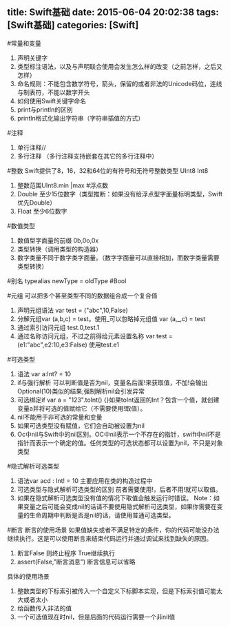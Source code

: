 title: Swift基础
date: 2015-06-04 20:02:38
tags: [Swift基础]
categories: [Swift]
---
#常量和变量
1. 声明关键字
2. 类型标注语法，以及与声明联合使用会发生怎么样的改变（之前怎样，之后又怎样）
3. 命名规则：不能包含数学符号，箭头，保留的或者非法的Unicode码位，连线与制表符，不能以数字开头
4. 如何使用Swift关键字命名
5. print与println的区别
6. println格式化输出字符串（字符串插值的方式）

#注释
1. 单行注释//
2. 多行注释 （多行注释支持嵌套在其它的多行注释中）

#整数
Swift提供了8，16，32和64位的有符号和无符号整数类型 UInt8 Int8
1. 整数范围UInt8.min |max
#浮点数
1. Double 至少15位数字（类型推断：如果没有给浮点型字面量标明类型，Swift优先Double）
2. Float  至少6位数字

#数值类型
1. 数值型字面量的前缀 0b,0o,0x
2. 类型转换（调用类型的构造器）
3. 数字类量不同于数字类字面量。（数字字面量可以直接相加，而数字类量需要类型转换）

#别名
typealias newType = oldType
#Bool

#元组
可以把多个甚至类型不同的数据组合成一个复合值
1. 声明元组语法 var test = ("abc",10,False)
2. 分解元组var (a,b,c) = test。使用_可以忽略掉元组值 var (a,_,c) = test
3. 通过索引访问元组 test.0,test.1
4. 通过名称访问元组，不过之前得给元素设置名称 var test = (e1:"abc",e2:10,e3:False) 使用test.e1

#可选类型
1. 语法 var a:Int? = 10
2. if与强行解析 可以判断值是否为nil，变量名后面!来获取值，不加!会输出Optional(10)类似的结果;强制解析nil会引发异常
3. 可选绑定if var a = "123".toInt() {}如果toInt返回的Int？包含一个值，就创建变量a并将可选的值赋给它（不需要使用!取值）。
4. nil不能用于非可选的常量和变量
5. 如果可选类型没有赋值，它们会自动被设置为nil
6. Oc中nil与Swift中的nil区别。OC中nil表示一个不存在的指针，swift中nil不是指针而表示一个确定的值。任何类型的可选状态都可以设置为nil，不只是对象类型

#隐式解析可选类型
1. 语法var acd : Int! = 10 主要应用在类的构造过程中
2. 可选类型与隐式解析可选类型的区别 前者需要使用!，后者不用!就可以取值。
3. 如果在隐式解析可选类型没有值的情况下取值会触发运行时错误。
Note：如果变量之后可能会变成nil的话请不要使用隐式解析可选类型，如果你需要在变量的生命周期中判断是否是nil的话，请使用普通可选类型。

#断言
断言的使用场景 如果值缺失或者不满足特定的条件，你的代码可能没办法继续执行。这是可以使用断言来结束代码运行并通过调试来找到缺失的原因。

1. 断言False 则终止程序 True继续执行
2. assert(False,"断言消息") 断言信息可以省略

具体的使用场景
1. 整数类型的下标索引被传入一个自定义下标脚本实现，但是下标索引值可能太大或者太小
2. 给函数传入非法的值
3. 一个可选值现在时nil，但是后面的代码运行需要一个非nil值







